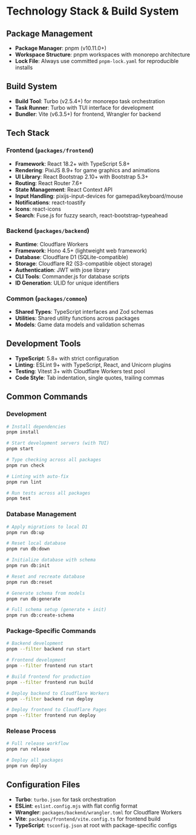 # Technology Stack & Build System

## Package Management
- **Package Manager**: pnpm (v10.11.0+)
- **Workspace Structure**: pnpm workspaces with monorepo architecture
- **Lock File**: Always use committed `pnpm-lock.yaml` for reproducible installs

## Build System
- **Build Tool**: Turbo (v2.5.4+) for monorepo task orchestration
- **Task Runner**: Turbo with TUI interface for development
- **Bundler**: Vite (v6.3.5+) for frontend, Wrangler for backend

## Tech Stack

### Frontend (`packages/frontend`)
- **Framework**: React 18.2+ with TypeScript 5.8+
- **Rendering**: PixiJS 8.9+ for game graphics and animations
- **UI Library**: React Bootstrap 2.10+ with Bootstrap 5.3+
- **Routing**: React Router 7.6+
- **State Management**: React Context API
- **Input Handling**: pixijs-input-devices for gamepad/keyboard/mouse
- **Notifications**: react-toastify
- **Icons**: react-icons
- **Search**: Fuse.js for fuzzy search, react-bootstrap-typeahead

### Backend (`packages/backend`)
- **Runtime**: Cloudflare Workers
- **Framework**: Hono 4.5+ (lightweight web framework)
- **Database**: Cloudflare D1 (SQLite-compatible)
- **Storage**: Cloudflare R2 (S3-compatible object storage)
- **Authentication**: JWT with jose library
- **CLI Tools**: Commander.js for database scripts
- **ID Generation**: ULID for unique identifiers

### Common (`packages/common`)
- **Shared Types**: TypeScript interfaces and Zod schemas
- **Utilities**: Shared utility functions across packages
- **Models**: Game data models and validation schemas

## Development Tools
- **TypeScript**: 5.8+ with strict configuration
- **Linting**: ESLint 9+ with TypeScript, React, and Unicorn plugins
- **Testing**: Vitest 3+ with Cloudflare Workers test pool
- **Code Style**: Tab indentation, single quotes, trailing commas

## Common Commands

### Development
```bash
# Install dependencies
pnpm install

# Start development servers (with TUI)
pnpm start

# Type checking across all packages
pnpm run check

# Linting with auto-fix
pnpm run lint

# Run tests across all packages
pnpm test
```

### Database Management
```bash
# Apply migrations to local D1
pnpm run db:up

# Reset local database
pnpm run db:down

# Initialize database with schema
pnpm run db:init

# Reset and recreate database
pnpm run db:reset

# Generate schema from models
pnpm run db:generate

# Full schema setup (generate + init)
pnpm run db:create-schema
```

### Package-Specific Commands
```bash
# Backend development
pnpm --filter backend run start

# Frontend development  
pnpm --filter frontend run start

# Build frontend for production
pnpm --filter frontend run build

# Deploy backend to Cloudflare Workers
pnpm --filter backend run deploy

# Deploy frontend to Cloudflare Pages
pnpm --filter frontend run deploy
```

### Release Process
```bash
# Full release workflow
pnpm run release

# Deploy all packages
pnpm run deploy
```

## Configuration Files
- **Turbo**: `turbo.json` for task orchestration
- **ESLint**: `eslint.config.mjs` with flat config format
- **Wrangler**: `packages/backend/wrangler.toml` for Cloudflare Workers
- **Vite**: `packages/frontend/vite.config.ts` for frontend build
- **TypeScript**: `tsconfig.json` at root with package-specific configs

